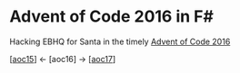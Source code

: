 # Advent of Code 2016 in F#

Hacking EBHQ for Santa in the timely [Advent of Code 2016](https://adventofcode.com/2016/)

[[aoc15](https://github.com/codybartfast/aoc15)] <- [aoc16] -> [[aoc17](https://github.com/codybartfast/aoc17)]